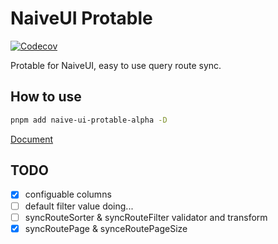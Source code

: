 # NaiveUI Protable

<a href="https://codecov.io/gh/iamkun/dayjs"><img src="https://img.shields.io/codecov/c/github/Volankey/naive-pro-table/master.svg?style=flat-square" alt="Codecov"></a>

Protable for NaiveUI, easy to use query route sync.

## How to use

```bash
pnpm add naive-ui-protable-alpha -D
```

[Document](http://naive-pro-table.vercel.app/)

## TODO

- [x] configuable columns
- [ ] default filter value doing...
- [ ] syncRouteSorter & syncRouteFilter validator and transform
- [x] syncRoutePage & synceRoutePageSize
